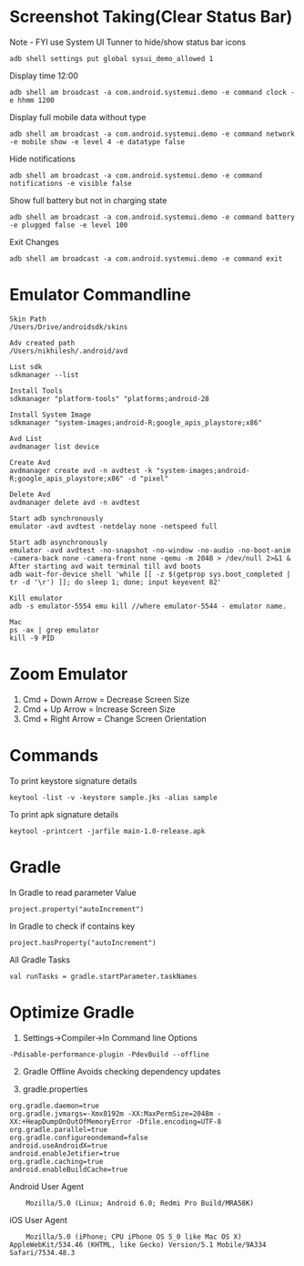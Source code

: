 # Screenshot Taking(Clear Status Bar)
Note - FYI use System UI Tunner to hide/show status bar icons
```
adb shell settings put global sysui_demo_allowed 1
```

Display time 12:00
```
adb shell am broadcast -a com.android.systemui.demo -e command clock -e hhmm 1200
```
Display full mobile data without type
```
adb shell am broadcast -a com.android.systemui.demo -e command network -e mobile show -e level 4 -e datatype false
```
Hide notifications
```
adb shell am broadcast -a com.android.systemui.demo -e command notifications -e visible false
```
Show full battery but not in charging state
```
adb shell am broadcast -a com.android.systemui.demo -e command battery -e plugged false -e level 100
```
Exit Changes
```
adb shell am broadcast -a com.android.systemui.demo -e command exit
```

# Emulator Commandline
```
Skin Path
/Users/Drive/androidsdk/skins

Adv created path
/Users/nikhilesh/.android/avd

List sdk
sdkmanager --list

Install Tools
sdkmanager "platform-tools" "platforms;android-28

Install System Image
sdkmanager "system-images;android-R;google_apis_playstore;x86"

Avd List
avdmanager list device

Create Avd
avdmanager create avd -n avdtest -k "system-images;android-R;google_apis_playstore;x86" -d "pixel"

Delete Avd
avdmanager delete avd -n avdtest

Start adb synchronously
emulator -avd avdtest -netdelay none -netspeed full

Start adb asynchronously
emulator -avd avdtest -no-snapshot -no-window -no-audio -no-boot-anim -camera-back none -camera-front none -qemu -m 2048 > /dev/null 2>&1 &
After starting avd wait terminal till avd boots
adb wait-for-device shell 'while [[ -z $(getprop sys.boot_completed | tr -d '\r') ]]; do sleep 1; done; input keyevent 82'

Kill emulator
adb -s emulator-5554 emu kill //where emulator-5544 - emulator name.

Mac
ps -ax | grep emulator 
kill -9 PID
```

# Zoom Emulator
1. Cmd + Down Arrow = Decrease Screen Size
2. Cmd + Up Arrow = Increase Screen Size
3. Cmd + Right Arrow = Change Screen Orientation

# Commands

To print keystore signature details
```
keytool -list -v -keystore sample.jks -alias sample
```

To print apk signature details
```
keytool -printcert -jarfile main-1.0-release.apk
```

# Gradle
In Gradle to read parameter Value
```
project.property("autoIncrement")
```
In Gradle to check if contains key
```
project.hasProperty("autoIncrement")
```
All Gradle Tasks 
```
val runTasks = gradle.startParameter.taskNames
```

# Optimize Gradle

1. Settings->Compiler->In Command line Options
```
-Pdisable-performance-plugin -PdevBuild --offline
```

2. Gradle Offline
Avoids checking dependency updates

3. gradle.properties
```
org.gradle.daemon=true
org.gradle.jvmargs=-Xmx8192m -XX:MaxPermSize=2048m -XX:+HeapDumpOnOutOfMemoryError -Dfile.encoding=UTF-8
org.gradle.parallel=true
org.gradle.configureondemand=false
android.useAndroidX=true
android.enableJetifier=true
org.gradle.caching=true
android.enableBuildCache=true
```
    
Android User Agent
```
    Mozilla/5.0 (Linux; Android 6.0; Redmi Pro Build/MRA58K)
```

iOS User Agent
```
    Mozilla/5.0 (iPhone; CPU iPhone OS 5_0 like Mac OS X) AppleWebKit/534.46 (KHTML, like Gecko) Version/5.1 Mobile/9A334 Safari/7534.48.3
```
